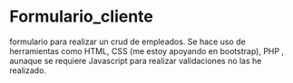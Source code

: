 # Formulario_cliente
formulario para realizar un crud de empleados.
Se hace uso de herramientas como HTML, CSS (me estoy apoyando en bootstrap), PHP , aunaque se requiere Javascript para realizar validaciones no las he realizado.
